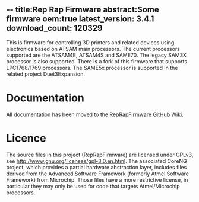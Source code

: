 --
title:Rep Rap Firmware
abstract:Some firmware
oem:true
latest_version: 3.4.1
download_count: 120329
--
This is firmware for controlling 3D printers and related devices using electronics based on ATSAM main processors. The current processors supported are the ATSAM4E, ATSAM4S and SAME70. The legacy SAM3X processor is also supported. There is a fork of this firmware that supports LPC1768/1769 processors. The SAME5x processor is supported in the related project Duet3Expansion.

# Documentation
All documentation has been moved to the [RepRapFirmware GitHub Wiki](https://github.com/Duet3D/RepRapFirmware/wiki).

# Licence
The source files in this project (RepRapFirmware) are licensed under GPLv3, see http://www.gnu.org/licenses/gpl-3.0.en.html. The associated CoreNG project, which provides a partial hardware abstraction layer, includes files derived from the Advanced Software Framework (formerly Atmel Software Framework) from Microchip. Those files have a more restrictive license, in particular they may only be used for code that targets Atmel/Microchip processors.
